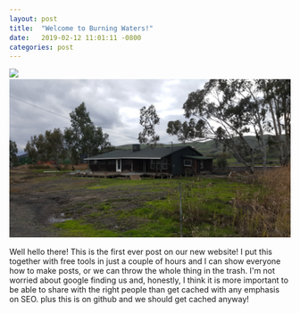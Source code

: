 ```yaml
---
layout: post
title:  "Welcome to Burning Waters!"
date:   2019-02-12 11:01:11 -0800
categories: post
---
```


<div class="cssbox">
    <a id="image2" href="#image2"><img class="cssbox_thumb" src="photos/album/thumbs/20190211_151425.jpg" />
        <span class="cssbox_full"><img src="photos/album/20190211_151425.jpg" /></span>
    </a>
    <a class="cssbox_close" href="#void"></a>
</div>

Well hello there! This is the first ever post on our new website! I put this together with free tools in just a couple of hours and I can show everyone how to make posts, or we can throw the whole thing in the trash. I'm not worried about google finding us and, honestly, I think it is more important to be able to share with the right people than get cached with any emphasis on SEO. plus this is on github and we should get cached anyway!
